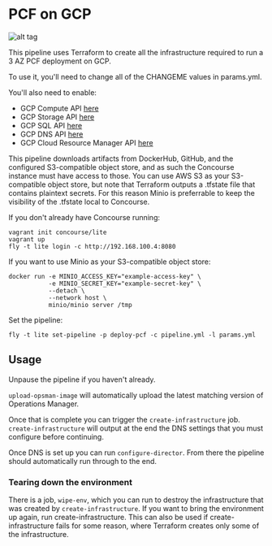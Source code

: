 # PCF on GCP

![alt tag](https://raw.githubusercontent.com/krishicks/pcf-on-gcp/master/embed.png)

This pipeline uses Terraform to create all the infrastructure required to run a
3 AZ PCF deployment on GCP.

To use it, you'll need to change all of the CHANGEME values in params.yml.

You'll also need to enable:

* GCP Compute API [here](https://console.cloud.google.com/apis/api/compute_component)
* GCP Storage API [here](https://console.cloud.google.com/apis/api/storage_component)
* GCP SQL API [here](https://console.cloud.google.com/apis/api/sql_component)
* GCP DNS API [here](https://console.cloud.google.com/apis/api/dns)
* GCP Cloud Resource Manager API [here](https://console.cloud.google.com/apis/api/cloudresourcemanager.googleapis.com/overview)

This pipeline downloads artifacts from DockerHub, GitHub, and the configured
S3-compatible object store, and as such the Concourse instance must have access
to those. You can use AWS S3 as your S3-compatible object store, but note that
Terraform outputs a .tfstate file that contains plaintext secrets. For this
reason Minio is preferrable to keep the visibility of the .tfstate local to
Concourse.

If you don't already have Concourse running:

```
vagrant init concourse/lite
vagrant up
fly -t lite login -c http://192.168.100.4:8080
```

If you want to use Minio as your S3-compatible object store:

```
docker run -e MINIO_ACCESS_KEY="example-access-key" \
           -e MINIO_SECRET_KEY="example-secret-key" \
           --detach \
           --network host \
           minio/minio server /tmp
```

Set the pipeline:

```
fly -t lite set-pipeline -p deploy-pcf -c pipeline.yml -l params.yml
```

## Usage

Unpause the pipeline if you haven't already.

`upload-opsman-image` will automatically upload the latest matching version of Operations Manager.

Once that is complete you can trigger the `create-infrastructure` job. `create-infrastructure` will output at the end the DNS settings that you must configure before continuing.

Once DNS is set up you can run `configure-director`. From there the pipeline should automatically run through to the end.

### Tearing down the environment

There is a job, `wipe-env`, which you can run to destroy the infrastructure
that was created by `create-infrastructure`. If you want to bring the
environment up again, run create-infrastructure. This can also be used if
create-infrastructure fails for some reason, where Terraform creates only some
of the infrastructure.
